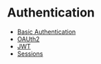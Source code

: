 # Authentication

- [Basic Authentication](basicauth/main.go)
- [OAUth2](oauth2/main.go)
- [JWT](https://github.com/guijun/iris/blob/master/_examples/experimental-handlers/jwt/main.go)
- [Sessions](https://github.com/guijun/iris/tree/master/_examples/#sessions)
